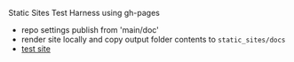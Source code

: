 Static Sites Test Harness using gh-pages
* repo settings publish from 'main/doc'
* render site locally and copy output folder contents to `static_sites/docs`
* [test site](https:/codecox.github.io/static_site/)

